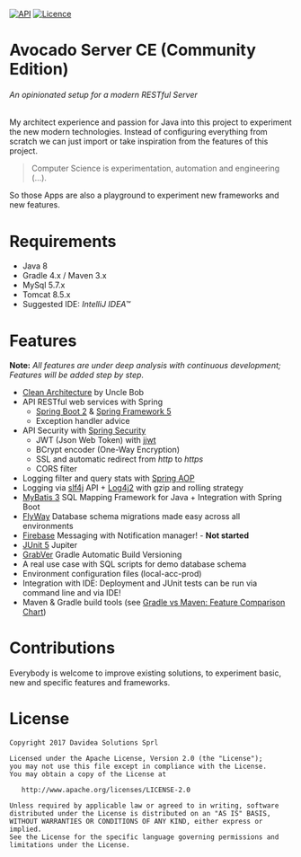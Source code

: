 [![API](https://img.shields.io/badge/SpringBoot2-M3-green.svg?style=flat)](https://github.com/spring-projects/spring-boot/wiki)
[![Licence](https://img.shields.io/badge/Licence-Apache2-blue.svg)](http://www.apache.org/licenses/LICENSE-2.0)

# Avocado Server CE (Community Edition)
###### An opinionated setup for a modern RESTful Server
My architect experience and passion for Java into this project to experiment the new modern technologies.
Instead of configuring everything from scratch we can just import or take inspiration from the features of this project.

> Computer Science is experimentation, automation and engineering (...).

So those Apps are also a playground to experiment new frameworks and new features.

# Requirements
- Java 8
- Gradle 4.x / Maven 3.x
- MySql 5.7.x
- Tomcat 8.5.x
- Suggested IDE: _IntelliJ IDEA™_

# Features
**Note:** _All features are under deep analysis with continuous development; Features will be added step by step._

- [Clean Architecture](https://8thlight.com/blog/uncle-bob/2012/08/13/the-clean-architecture.html) by Uncle Bob
- API RESTful web services with Spring
  - [Spring Boot 2](https://github.com/spring-projects/spring-boot/wiki) & [Spring Framework 5](https://github.com/spring-projects/spring-framework)
  - Exception handler advice
- API Security with [Spring Security](https://docs.spring.io/spring-security/site/docs/5.0.0.M3/reference/htmlsingle/) 
  - JWT (Json Web Token) with [jjwt](https://github.com/jwtk/jjwt)
  - BCrypt encoder (One-Way Encryption)
  - SSL and automatic redirect from _http_ to _https_
  - CORS filter
- Logging filter and query stats with [Spring AOP](https://docs.spring.io/spring/docs/5.0.0.RC3/spring-framework-reference/core.html#aop)
- Logging via [slf4j](https://www.slf4j.org/) API + [Log4j2](https://logging.apache.org/log4j/2.x/) with gzip and rolling strategy
- [MyBatis 3](http://www.mybatis.org/mybatis-3) SQL Mapping Framework for Java + Integration with Spring Boot
- [FlyWay](https://flywaydb.org/) Database schema migrations made easy across all environments
- [Firebase](https://github.com/firebase/quickstart-android) Messaging with Notification manager! - **Not started**
- [JUnit 5](http://junit.org/junit5/) Jupiter
- [GrabVer](https://github.com/davideas/grabver) Gradle Automatic Build Versioning
- A real use case with SQL scripts for demo database schema
- Environment configuration files (local-acc-prod)
- Integration with IDE: Deployment and JUnit tests can be run via command line and via IDE!
- Maven & Gradle build tools (see [Gradle vs Maven: Feature Comparison Chart](https://gradle.org/maven-vs-gradle/))


# Contributions
Everybody is welcome to improve existing solutions, to experiment basic, new and specific features and frameworks.

# License

    Copyright 2017 Davidea Solutions Sprl

    Licensed under the Apache License, Version 2.0 (the "License");
    you may not use this file except in compliance with the License.
    You may obtain a copy of the License at

       http://www.apache.org/licenses/LICENSE-2.0

    Unless required by applicable law or agreed to in writing, software
    distributed under the License is distributed on an "AS IS" BASIS,
    WITHOUT WARRANTIES OR CONDITIONS OF ANY KIND, either express or implied.
    See the License for the specific language governing permissions and
    limitations under the License.